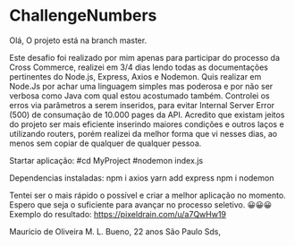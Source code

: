 # ChallengeNumbers
Olá,
O projeto está na branch master.




Este desafio foi realizado por mim apenas para participar do processo da Cross Commerce, realizei em 3/4 dias lendo todas as documentações pertinentes do Node.js, Express, Axios e Nodemon. Quis realizar em Node.Js por achar uma linguagem simples mas poderosa e por não ser verbosa como Java com qual estou acostumado também. Controlei os erros via parâmetros a serem inseridos, para evitar Internal Server Error (500) de consumação de 10.000 pages da API. Acredito que existam jeitos do projeto ser mais eficiente inserindo maiores condições e outros laços e utilizando routers, porém realizei da melhor forma que vi nesses dias, ao menos sem copiar de qualquer de qualquer pessoa.

Startar aplicação: 
#cd MyProject 
#nodemon index.js


Dependencias instaladas: 
npm i axios
yarn add express 
npm i nodemon

Tentei ser o mais rápido o possível e criar a melhor aplicação no momento. Espero que seja o suficiente para avançar no processo seletivo. 😀😀😀
Exemplo do resultado: https://pixeldrain.com/u/a7QwHw19

Mauricio de Oliveira M. L. Bueno, 22 anos São Paulo Sds,
